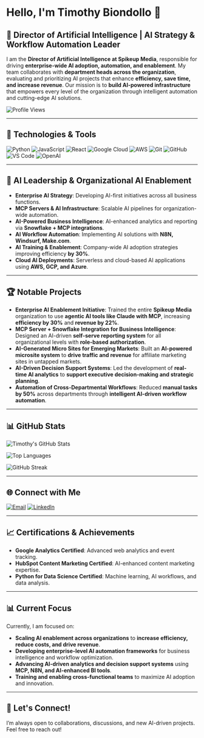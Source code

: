 # Hello, I'm Timothy Biondollo 👋

## 🚀 Director of Artificial Intelligence | AI Strategy & Workflow Automation Leader

I am the **Director of Artificial Intelligence at Spikeup Media**, responsible for driving **enterprise-wide AI adoption, automation, and enablement**. My team collaborates with **department heads across the organization**, evaluating and prioritizing AI projects that enhance **efficiency, save time, and increase revenue**. Our mission is to **build AI-powered infrastructure** that empowers every level of the organization through intelligent automation and cutting-edge AI solutions.

![Profile Views](https://komarev.com/ghpvc/?username=itsanamune&color=blueviolet)

---

## 🔧 Technologies & Tools

![Python](https://img.shields.io/badge/-Python-3776AB?style=flat-square&logo=Python&logoColor=white)
![JavaScript](https://img.shields.io/badge/-JavaScript-F7DF1E?style=flat-square&logo=javascript&logoColor=black)
![React](https://img.shields.io/badge/-React-61DAFB?style=flat-square&logo=react&logoColor=black)
![Google Cloud](https://img.shields.io/badge/-Google_Cloud-4285F4?style=flat-square&logo=google-cloud&logoColor=white)
![AWS](https://img.shields.io/badge/-AWS-232F3E?style=flat-square&logo=amazon-aws&logoColor=white)
![Git](https://img.shields.io/badge/-Git-F05032?style=flat-square&logo=git&logoColor=white)
![GitHub](https://img.shields.io/badge/-GitHub-181717?style=flat-square&logo=github)
![VS Code](https://img.shields.io/badge/-VS%20Code-007ACC?style=flat-square&logo=visual-studio-code&logoColor=white)
![OpenAI](https://img.shields.io/badge/-OpenAI-412991?style=flat-square&logo=openai&logoColor=white)

---

## 🌟 AI Leadership & Organizational AI Enablement

- **Enterprise AI Strategy**: Developing AI-first initiatives across all business functions.
- **MCP Servers & AI Infrastructure**: Scalable AI pipelines for organization-wide automation.
- **AI-Powered Business Intelligence**: AI-enhanced analytics and reporting via **Snowflake + MCP integrations**.
- **AI Workflow Automation**: Implementing AI solutions with **N8N, Windsurf, Make.com**.
- **AI Training & Enablement**: Company-wide AI adoption strategies improving efficiency **by 30%**.
- **Cloud AI Deployments**: Serverless and cloud-based AI applications using **AWS, GCP, and Azure**.

---

## 🏆 Notable Projects

- **Enterprise AI Enablement Initiative**: Trained the entire **Spikeup Media** organization to use **agentic AI tools like Claude with MCP**, increasing **efficiency by 30%** and **revenue by 22%**.
- **MCP Server + Snowflake Integration for Business Intelligence**: Designed an AI-driven **self-serve reporting system** for all organizational levels with **role-based authorization**.
- **AI-Generated Micro Sites for Emerging Markets**: Built an **AI-powered microsite system** to **drive traffic and revenue** for affiliate marketing sites in untapped markets.
- **AI-Driven Decision Support Systems**: Led the development of **real-time AI analytics** to **support executive decision-making and strategic planning**.
- **Automation of Cross-Departmental Workflows**: Reduced **manual tasks by 50%** across departments through **intelligent AI-driven workflow automation**.

---

## 📊 GitHub Stats

![Timothy's GitHub Stats](https://github-readme-stats.vercel.app/api?username=itsanamune&show_icons=true&theme=radical&count_private=true)

![Top Languages](https://github-readme-stats.vercel.app/api/top-langs/?username=itsanamune&layout=compact&theme=radical&count_private=true)

![GitHub Streak](https://github-readme-streak-stats.herokuapp.com/?user=itsanamune&theme=radical)

---

## 🌐 Connect with Me

[![Email](https://img.shields.io/badge/Email-itsanamune%40gmail.com-blue?style=flat-square&logo=gmail)](mailto:itsanamune@gmail.com)
[![LinkedIn](https://img.shields.io/badge/LinkedIn-Timothy%20Biondollo-blue?style=flat-square&logo=linkedin)](https://linkedin.com/in/timothy-biondollo)

---

## 📈 Certifications & Achievements

- **Google Analytics Certified**: Advanced web analytics and event tracking.
- **HubSpot Content Marketing Certified**: AI-enhanced content marketing expertise.
- **Python for Data Science Certified**: Machine learning, AI workflows, and data analysis.

---

## 📊 Current Focus

Currently, I am focused on:
- **Scaling AI enablement across organizations** to **increase efficiency, reduce costs, and drive revenue**.
- **Developing enterprise-level AI automation frameworks** for business intelligence and workflow optimization.
- **Advancing AI-driven analytics and decision support systems** using **MCP, N8N, and AI-enhanced BI tools**.
- **Training and enabling cross-functional teams** to maximize AI adoption and innovation.

---

## 🚀 Let's Connect!

I’m always open to collaborations, discussions, and new AI-driven projects. Feel free to reach out!

